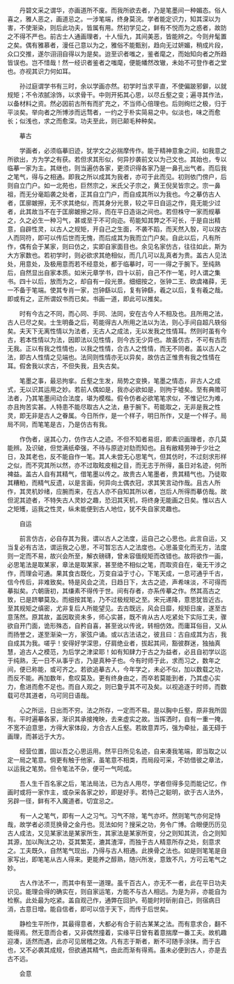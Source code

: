 <!-- { "loadSidebar": true } -->
　　丹碧文采之谓华，亦画道所不废。而我所欲去者，乃是笔墨间一种媚态。俗人喜之，雅人恶之，画道忌之。一涉笔端，终身莫浣。学者能定识力，知其深以为害，不使渐染，则后此功夫，皆属有用。然初学见之，鲜有不悦而为之惑者，故防之不得不严也。前古士人通画理者，十人恒九，其间美恶，皆能辨之。今则弁髦置之矣。偶有雅慕者，漫任己意以为之，雅俗不能甄别，趋向无过妍媚，稍成片段，众口交推，遂尔诩诩自得以为是矣。迨至识者嗤之，鉴者麾之，而始知向者之所趋皆误也。岂不惜哉！然一经识者鉴者之嗤麾，便能幡然改辙，未始不可登作者之堂也。亦视其识力何如耳。

　　孙过庭谓学书有三时，余以学画亦然。初学时当求平直，不使偏跛邪僻，以就规矩；不令浓腻涂饰，以求骨干。中则开拓其心思，以尽丘壑之变；遍寻其作法，以备材料之资。然必因前古所有而扩充之，不当师心倍理也。后则绚烂之极，归于平淡矣。举向者之所博涉而远骛者，一约之于朴实简易之中。似淡也，味之而愈长；似浅也，求之而愈深。功夫至此，则已颠毛种种矣。

　　摹古

　　学画者，必须临摹旧迹，犹学文之必揣摩传作。能于精神意象之间，如我意之所欲出，方为学之有获。若但求其形似，何异抄袭前文以为己文也。其始也，专以临摹一家为主。其继也，则当遍仿各家，更须识得各家乃是一鼻孔出气者。而后我之笔气，得与之相通。即我之所以成其为我者，亦可于此而见。初则依门傍户，后则自立门户。如一北苑也，巨然宗之，米氏父子宗之，黄王倪吴皆宗之。宗一鼻祖，而无分毫蹈袭之处者，正其自立门户，而自成其所以为我也。今之摹仿古人者，匡廓皴擦，无不求其绝似，而其身分光景，较之平日自运之作，竟无能少过者，此其故当不在于匡廓皴擦之际，而在平日造诣之间也。若但株守一家而规摹之，久之必生一种习气，甚或至于不可向迩。苟能知其弊之不可长，于是自出精意，自辟性灵，以古人之规矩，开自己之生面，不袭不蹈，而天然入彀，可以揆古人而同符，即可以传后世而无愧，而后成其为我而立门户矣。自此以后，凡有所作，偶有会于某家，则曰仿之，实即自家面目也。余见名家仿古，往往如此，斯为大方家数也。若初学时，则必欲求其绝相似，而几几可以乱真者为贵。盖古人见法处，用意处，及极用意而若不经意处，都于临摹时，可一一得之于腕下。至纯熟后，自然显出自家本质。如米元章学书，四十以前，自己不作一笔，时人谓之集书。四十以后，放而为之，却自有一段光景。细细按之，张钟二王、欧虞褚薛，无一不备于笔端。使其专肖一家，岂钟繇以后，复有钟繇，羲之以后，复有羲之哉。即或有之，正所谓奴书而已矣。书画一道，即此可以推矣。

　　时有今古之不同，而心同、手同、法同，安在古今人不相及也。且所用之法，古人已尽之矣。士生明备之后，苟能得古人所用之法以为法，则心手间自超凡轶俗矣。夫天下无离性情以为法者，无古人之成法，无以发我之性情耳。然则时虽有今古，若本性情以为法，因即法以见性情，则今古无少异也。故虽仿古，不可有古而无我。正以有我之性情也，以我之性情，合古人之性情，而无不同者。盖以古人之法，即古人性情之见端也。法同则性情亦无以异矣，故仿古正惟贵有我之性情在耳。假舍我以求古，不但失我，且失古矣。

　　笔墨之事，最忌拘挛。丘壑之生发，局势之变换，笔墨之情态，非古人之成式，无以识其运用之妙。若前人偶如是，我亦必欲如是，则拘于墟矣。至有典赡可法者，乃其笔墨间动合法度，堪为模楷。假令仿者必欲笔笔求似，不惟记忆为难，亦且拘苦实甚。人特患不能尽取古人之法，悬于腕下。苟能取之，无非是我之性灵，即无非是古人之眷属。今日所作，是一个样子，明日所作，又是一个样子。局局不同，而笔笔是古，乃是仿古有我。

　　作伪者，逞其心力，仿作古人之迹。不但不知者易诳，即素识画理者，亦几莫能辨。及识破，但觉满纸牵强，不待与原迹对劾而知也。且有敝精劳神于少壮之日，及其老也，反不能自作一笔。其人未尝无心思笔气，但其仿时，不过刻求形样之似，而不究其所以然，亦不过取眩皮相之目，而无志于所得，虽日对名迹，何所裨益。盖古人自有其精气，借笔墨以传之。故贵古人笔墨者，贵其精气也。乃徒取其糟粕，而精气反遗，以是言画，何异向土偶衣冠，求其笑言动作哉。且古人所作，其灵机妙绪，应腕而来，在古人亦不自知其所以者，岂后人所得而摹仿哉。故但泥其迹者，不特失古人灵妙之趣，恐汩其天机，将终身无能画之日矣。惟以古人之矩矱，运我之性灵，纵未能便到古人地位，犹不失自家灵趣也。

　　自运

　　前言仿古，必自存其为我，谓以古人之法度，运自己之心思也。此言自运，又当复必有古法，谓运我之心思，不可暂忘古人之法度也。心思虽变化而无方，法度则一定而不易，故兴会所至，解衣磅礴，曾未容偭规矩而改错也。故将欲作一画，必思笔法是取某家，章法是取某家，甚至绝不相似之笔，而取资自在，毫无干涉之作，而理会可通。果其食古既化，万变自溢于寸心，下笔天成，一息可通乎千古，信今传后，非难致矣。特是风会之流，日趋日下，太古之迹，声希味淡，不可得而摹拟矣。六朝唐初，其缣素不得传于世。间有存者，亦系传摹之作。然其高古之致，已是跻攀莫及。而细按其笔，乃不过极规矩之至。宋元递降，意思犹皆近古。至其规矩之缜密，尤非复后人所能望见。去古既远，风会日靡，规矩日废，遂至古意荡然。原其故，盖因取资未多，师心实甚，既不肯从古人吃紧处下实际工夫，骤欲自开门面，诡形殊态，自矜自喜，甚至讹以传讹，转相仿效。而庸耳俗目，又从而扬誉之，遂至渐染一方，家弦户诵。或以古法诘之，彼且曰：古自成其为古，我自成其为我。嗟乎！安得好学深思，仔肩绝业者，拔起其间，豁彼群迷，独抽真慧，追古人之模范，为后学之津梁耶！如有知肆力于古之为益者，必且自初学以迄于纯熟，无一日不从事乎古，乃是真种子也。今有时师于此，求而习之，数年之间，便已称能，或可齐之。若欲追摹古人，今年学之，未必不似，加以数载之功，而反不能。再加数年，愈叹莫及。更有终身由之，而卒若莫能到者，乃其虚心实力，愈进而愈不足也。而自人观之，则已敻乎其不可及矣。以视追逐于时师，而数载可尽其道者，乌可同日语哉。

　　心之所运，日出而不穷。法之所存，一定而不易。是以胸中丘壑，原非我所固有。平时遍摹各家，渐识其承接掩映，去来虚实之故。当挥洒时，自有一重一掩，不宽不迫意思，方得大家体段，方合古人丘壑。若故意弄巧，强为牵扯，虽无碍于画理，而甚远于大方。

　　经营位置，固以吾之心思运用。然平日所见名迹，自来凑我笔端，即当取之以定一局之笔意。倘更有触于他家，虽笔意不相类，而局段可采，不妨借彼之章法，以运我之笔势。但令笔法不杂，便可一气呵成。

　　吾人生千百名家之后，笔法局法，已为古人用尽，学者但得多见而能记忆，作画时或将一家作主，或杂采各家之妙，即是好手。若恃己之聪明，欲于古人法外，另辟一径，鲜有不入魔道者。切宜忌之。

　　有一人之笔气，即有一人之习气。习气不除，笔气亦坏。然则笔气亦何足恃哉，故学者必须觅换骨之金丹也。觅法如何？搜采之功，务令广博。合眼便历历见古人成法，又见某家法是某家所生，其家法是某家所变，分之则知其流，合之则知其源，加以陶汰之功，芟其繁芜，漉其渣滓，而独于古人精意所存之处，刻意求之。工夫既久，自然笔气现出，乃得与古人相通。此换骨之法也。如是则笔笔是自家写出，即笔笔从古人得来。更能养之醇熟，随兴所发，意致不凡，方可云笔气之妙。

　　古人作法不一，而其中有至一道理。虽千百古人，亦无不一者，此在平日功夫识见。能理会得的确实在，则自家运笔，方能不与古人相远。为是为非，亦能自为检察。此处最为吃紧。盖自观己作，通弊在回护。苟能时时斫削自己，则宿病日消，古意日增。能自信者，即可以信于天下，而传于后世矣。

　　静检生平所作，其最得意者，大都必有合于前古某某之法。而有意求合，翻不能得焉。然无意而合者，又非偶然撞着，实缘平日曾有着意揣摩一番工夫。故机趣迎凑，适然而遇，此亦可见居稽之效。凡有志于斯者，断不可随手涂抹。而于古也，又不必袭其成规，但欲通其精气，由此而渐有得焉。虽未必便到古人，亦是去古不远。

　　会意

